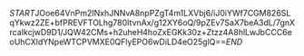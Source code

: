 $START$JOoe64VnPm2INxhJNNvA8npPZgT4m1LXVbj6/iJ0iYWf7CGM826SLqYkwz2ZE+bfPREVFTOLhg780ItvnAx/g12XY6oQ/9pZEv7SaX7beA3dL/7gnXrcaIkcjwD9D1/JQW42CMs+h2uheH4hoZxEGKk30z+Ztzz4A8hlLwJbCCC6eoUhCXldYNpeWTCPVMXE0QFlyEPO6wDiLD4eO25glQ==$END$